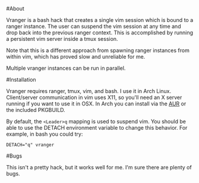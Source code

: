 #About

Vranger is a bash hack that creates a single vim session which is bound to a
ranger instance.  The user can suspend the vim session at any time and drop
back into the previous ranger context.  This is accomplished by running a
persistent vim server inside a tmux session.

Note that this is a different approach from spawning ranger instances from
within vim, which has proved slow and unreliable for me.

Multiple vranger instances can be run in parallel.

#Installation

Vranger requires ranger, tmux, vim, and bash.  I use it in Arch Linux.
Client/server communication in vim uses X11, so you'll need an X server running
if you want to use it in OSX.  In Arch you can install via the
[AUR](https://aur.archlinux.org/packages/vranger-git/) or the included
PKGBUILD.

By default, the `<Leader>q` mapping is used to suspend vim.  You should be
able to use the DETACH environment variable to change this behavior.  For
example, in bash you could try:

    DETACH="q" vranger

#Bugs

This isn't a pretty hack, but it works well for me.  I'm sure there are plenty
of bugs.
